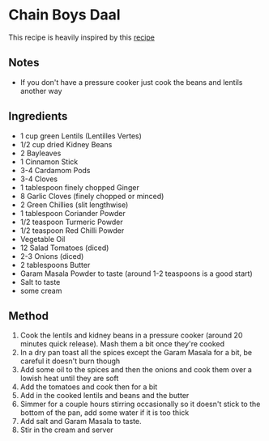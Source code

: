 # Chain Boys Daal

This recipe is heavily inspired by this [recipe](https://myfoodstory.com/easy-slow-cooker-dal-makhani-recipe/)

## Notes
- If you don't have a pressure cooker just cook the beans and lentils another way

## Ingredients 

- 1 cup green Lentils (Lentilles Vertes)
- 1/2 cup dried Kidney Beans
- 2 Bayleaves
- 1 Cinnamon Stick
- 3-4 Cardamom Pods
- 3-4 Cloves
- 1 tablespoon finely chopped Ginger
- 8 Garlic Cloves (finely chopped or minced)
- 2 Green Chillies (slit lengthwise)
- 1 tablespoon Coriander Powder
- 1/2 teaspoon Turmeric Powder
- 1/2 teaspoon Red Chilli Powder
- Vegetable Oil
- 12 Salad Tomatoes (diced)
- 2-3 Onions (diced)
- 2 tablespoons Butter
- Garam Masala Powder to taste (around 1-2 teaspoons is a good start)
- Salt to taste
- some cream

## Method

1. Cook the lentils and kidney beans in a pressure cooker (around 20 minutes quick release). Mash them a bit once they're cooked
2. In a dry pan toast all the spices except the Garam Masala for a bit, be careful it doesn't burn though
3. Add some oil to the spices and then the onions and cook them over a lowish heat until they are soft
4. Add the tomatoes and cook then for a bit
5. Add in the cooked lentils and beans and the butter
6. Simmer for a couple hours stirring occasionally so it doesn't stick to the bottom of the pan, add some water if it is too thick
7. Add salt and Garam Masala to taste.
8. Stir in the cream and server